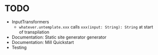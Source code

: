 # TODO

 * InputTransformers
   * `whatever.untemplate.xxx` calls `xxx(input: String): String` at start of transpilation
 * Documentation: Static site generator generator
 * Documentation: Mill Quickstart
 * Testing 

